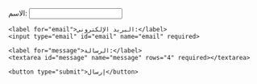 <form id="dataForm">
    <label for="name">الاسم:</label>
    <input type="text" id="name" name="name" required>

    <label for="email">البريد الإلكتروني:</label>
    <input type="email" id="email" name="email" required>

    <label for="message">الرسالة:</label>
    <textarea id="message" name="message" rows="4" required></textarea>

    <button type="submit">إرسال</button>
</form>

<script>
    document.getElementById('dataForm').onsubmit = function(event) {
        event.preventDefault();

        const formData = new FormData(this);
        const data = {};
        formData.forEach((value, key) => {
            data[key] = value;
        });

        fetch('https://script.google.com/macros/s/AKfycbyNM_JpKQPMr3WRv0ffIvbeS8tTKPGtvm7AkgCmFM8kaEdVjIuTpAAhQ5T53lN7VYg7/exec', {
            method: 'POST',
            body: JSON.stringify(data),
            headers: {
                'Content-Type': 'application/json'
            }
        })
        .then(response => response.json())
        .then(data => {
            document.getElementById('response').innerText = 'تم إرسال البيانات بنجاح!';
            this.reset();
        })
        .catch(error => {
            console.error('خطأ:', error);
            document.getElementById('response').innerText = 'حدث خطأ أثناء إرسال البيانات: ' + error.message;
        });
    };
</script>
